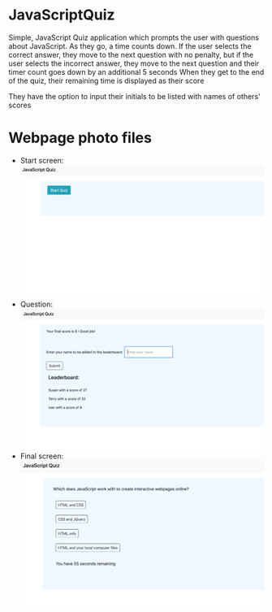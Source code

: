 # JavaScriptQuiz

Simple, JavaScript Quiz application which prompts the user with questions about JavaScript. As they go, a time counts down. If the user selects the correct answer, they move to the next question with no penalty, but if the user selects the incorrect answer, they move to the next question and their timer count goes down by an additional 5 seconds
When they get to the end of the quiz, their remaining time is displayed as their score

They have the option to input their initials to be listed with names of others' scores

# Webpage photo files

- Start screen: <img src="assets/images/JavaScriptQuiz_page_start.png">
- Question: <img src="assets/images/JavaScriptQuiz_question_example.png">
- Final screen: <img src="assets/images/JavaScriptQuiz_final_screen.png">
